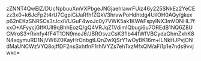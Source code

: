 <mxfile host="app.diagrams.net" modified="2021-03-05T23:38:35.388Z" agent="5.0 (Macintosh; Intel Mac OS X 10_15_6) AppleWebKit/605.1.15 (KHTML, like Gecko) Version/14.0.3 Safari/605.1.15" etag="waIpka4G_CnWdymTT-81" version="14.4.4" type="github"><diagram id="EbOrB1GdHPMLg3S_a3iv" name="Page-1">zZNNT4QwEIZ/DUcNpbuuXmVXPbgeJNGjaehIawrFUiz46y225SNkEz2YeCEzz3x0+k6JcFp2t4rU7CgpiCiJaRfhfZQkV3hrvwPoHdhtdg4UilOH0AQy/gkexp62nEKzSNRSCs3rJcxlVUGuF4woJc0y7VWK5ak1KWAFspyINX3mVDNHL7fxxO+AFyycjGIfKUlI9qBhhEozQ/gQ4VRJqZ1VdimIQbugi6u7OREdB1NQ6Z8UGMroS3+Rvnfy4fF4T1ON9meJ6/JBROsvzCsK3flb44fWfVBCydaGhmZxhK8N4xqymuRD1NjVW8Z0KayHrOnbgtLQnZwXjSrY1wOyBK16m+ILNkHJPvjONdMaUNCWzVYQ8ojffDF2nsSxhtfnF1rhlVYZs7ehTxzMfxQM/aFi1p1e7nds9vvjwxc=</diagram></mxfile>
